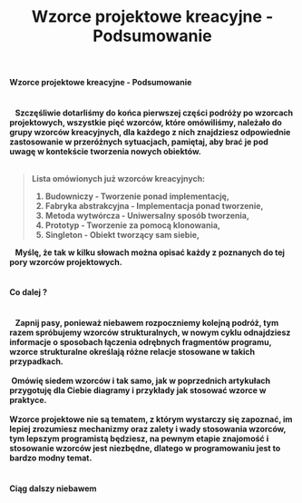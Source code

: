 ﻿---
layout: post
title: Wzorce projektowe kreacyjne - Podsumowanie
feature-img: assets/img/posts/2018/09/2018-09-21-wzorce-kreacyjne/wzorce-kreacyjne.jpeg
tags:
- Wzorce_projektowe

---
<h4 class="text-success">Wzorce projektowe kreacyjne - Podsumowanie<h4> 
<br>
<font class="base-font-size">  
&nbsp;Szczęśliwie dotarliśmy do końca pierwszej części podróży po wzorcach projektowych, wszystkie pięć wzorców, które omówiliśmy, należało do grupy wzorców kreacyjnych, dla każdego z nich znajdziesz odpowiednie zastosowanie w przeróżnych sytuacjach, pamiętaj, aby brać je pod uwagę w kontekście tworzenia nowych obiektów.
<br>
<br>
</font>

<blockquote class="base-font-size">
    <p>Lista omówionych już wzorców kreacyjnych:</p>
    <ol>
        <li>
            Budowniczy - Tworzenie ponad implementację,
        </li>
        <li>
            Fabryka abstrakcyjna - Implementacja ponad tworzenie,
        </li>
        <li>
            Metoda wytwórcza - Uniwersalny sposób tworzenia,
        </li>
        <li>
            Prototyp - Tworzenie za pomocą klonowania,
        </li>
        <li>
            Singleton - Obiekt tworzący sam siebie,
        </li>
    </ol>
</blockquote >

<font class="base-font-size">  
&nbsp;Myślę, że tak w kilku słowach można opisać każdy z poznanych do tej pory wzorców projektowych.
<br>
<br>
</font>
<h4 class="text-success">Co dalej ?<h4> 
<br>
<font class="base-font-size">  
&nbsp;Zapnij pasy, ponieważ niebawem rozpoczniemy kolejną podróż, tym razem spróbujemy wzorców strukturalnych, w nowym cyklu odnajdziesz informacje o sposobach łączenia odrębnych fragmentów programu, wzorce strukturalne określają różne relacje stosowane w takich przypadkach.
<br>
<br>
&nbsp;Omówię siedem wzorców i tak samo, jak w poprzednich artykułach przygotuję dla Ciebie diagramy i przykłady jak stosować wzorce w praktyce.
<br>
<br>
Wzorce projektowe nie są tematem, z którym wystarczy się zapoznać, im lepiej zrozumiesz mechanizmy oraz zalety i wady stosowania wzorców, tym lepszym programistą będziesz, na pewnym etapie znajomość i stosowanie wzorców jest niezbędne, dlatego w programowaniu jest to bardzo modny temat. 
<br>
<br>
</font>

<h4 class="text-success">Ciąg dalszy niebawem<h4> 
